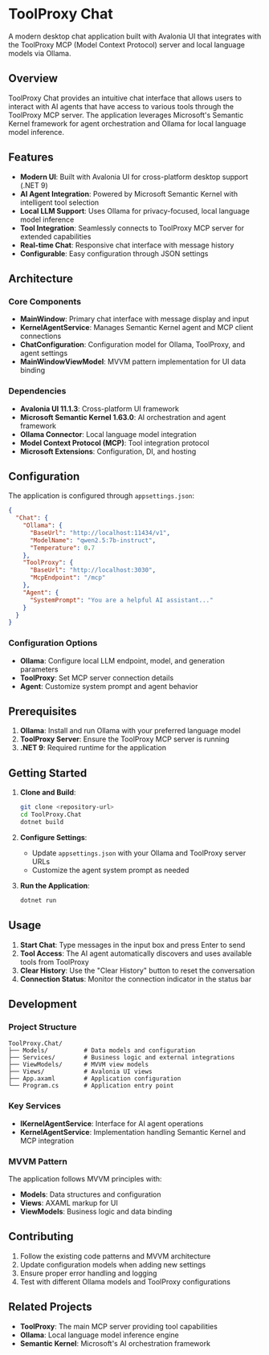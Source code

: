 ﻿# ToolProxy Chat

A modern desktop chat application built with Avalonia UI that integrates with the ToolProxy MCP (Model Context Protocol) server and local language models via Ollama.

## Overview

ToolProxy Chat provides an intuitive chat interface that allows users to interact with AI agents that have access to various tools through the ToolProxy MCP server. The application leverages Microsoft's Semantic Kernel framework for agent orchestration and Ollama for local language model inference.

## Features

- **Modern UI**: Built with Avalonia UI for cross-platform desktop support (.NET 9)
- **AI Agent Integration**: Powered by Microsoft Semantic Kernel with intelligent tool selection
- **Local LLM Support**: Uses Ollama for privacy-focused, local language model inference
- **Tool Integration**: Seamlessly connects to ToolProxy MCP server for extended capabilities
- **Real-time Chat**: Responsive chat interface with message history
- **Configurable**: Easy configuration through JSON settings

## Architecture

### Core Components

- **MainWindow**: Primary chat interface with message display and input
- **KernelAgentService**: Manages Semantic Kernel agent and MCP client connections
- **ChatConfiguration**: Configuration model for Ollama, ToolProxy, and agent settings
- **MainWindowViewModel**: MVVM pattern implementation for UI data binding

### Dependencies

- **Avalonia UI 11.1.3**: Cross-platform UI framework
- **Microsoft Semantic Kernel 1.63.0**: AI orchestration and agent framework
- **Ollama Connector**: Local language model integration
- **Model Context Protocol (MCP)**: Tool integration protocol
- **Microsoft Extensions**: Configuration, DI, and hosting

## Configuration

The application is configured through `appsettings.json`:

```json
{
  "Chat": {
    "Ollama": {
      "BaseUrl": "http://localhost:11434/v1",
      "ModelName": "qwen2.5:7b-instruct",
      "Temperature": 0.7
    },
    "ToolProxy": {
      "BaseUrl": "http://localhost:3030",
      "McpEndpoint": "/mcp"
    },
    "Agent": {
      "SystemPrompt": "You are a helpful AI assistant..."
    }
  }
}
```

### Configuration Options

- **Ollama**: Configure local LLM endpoint, model, and generation parameters
- **ToolProxy**: Set MCP server connection details
- **Agent**: Customize system prompt and agent behavior

## Prerequisites

1. **Ollama**: Install and run Ollama with your preferred language model
2. **ToolProxy Server**: Ensure the ToolProxy MCP server is running
3. **.NET 9**: Required runtime for the application

## Getting Started

1. **Clone and Build**:
   ```bash
   git clone <repository-url>
   cd ToolProxy.Chat
   dotnet build
   ```

2. **Configure Settings**:
   - Update `appsettings.json` with your Ollama and ToolProxy server URLs
   - Customize the agent system prompt as needed

3. **Run the Application**:
   ```bash
   dotnet run
   ```

## Usage

1. **Start Chat**: Type messages in the input box and press Enter to send
2. **Tool Access**: The AI agent automatically discovers and uses available tools from ToolProxy
3. **Clear History**: Use the "Clear History" button to reset the conversation
4. **Connection Status**: Monitor the connection indicator in the status bar

## Development

### Project Structure

```
ToolProxy.Chat/
├── Models/          # Data models and configuration
├── Services/        # Business logic and external integrations
├── ViewModels/      # MVVM view models
├── Views/           # Avalonia UI views
├── App.axaml        # Application configuration
└── Program.cs       # Application entry point
```

### Key Services

- **IKernelAgentService**: Interface for AI agent operations
- **KernelAgentService**: Implementation handling Semantic Kernel and MCP integration

### MVVM Pattern

The application follows MVVM principles with:
- **Models**: Data structures and configuration
- **Views**: AXAML markup for UI
- **ViewModels**: Business logic and data binding

## Contributing

1. Follow the existing code patterns and MVVM architecture
2. Update configuration models when adding new settings
3. Ensure proper error handling and logging
4. Test with different Ollama models and ToolProxy configurations

## Related Projects

- **ToolProxy**: The main MCP server providing tool capabilities
- **Ollama**: Local language model inference engine
- **Semantic Kernel**: Microsoft's AI orchestration framework